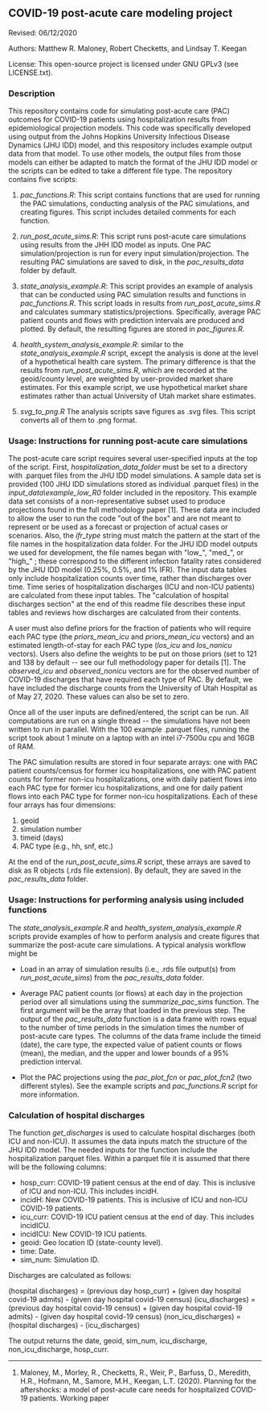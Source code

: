 ## COVID-19 post-acute care modeling project

Revised: 06/12/2020

Authors: Matthew R. Maloney, Robert Checketts, and Lindsay T. Keegan

License:  This open-source project is licensed under GNU GPLv3 (see LICENSE.txt).

### Description
This repository contains code for simulating post-acute care (PAC) outcomes for COVID-19 patients using hospitalization results from epidemiological projection models. This code was specifically developed using output from the Johns Hopkins University Infectious Disease Dynamics (JHU IDD) model, and this respository includes example output data from that model. To use other models, the output files from those models can either be adapted to match the format of the JHU IDD model or the scripts can be edited to take a different file type. The repository contains five scripts:

1. *pac_functions.R*: This script contains functions that are used for running the PAC simulations, conducting analysis of the PAC simulations, and creating figures. This script includes detailed comments for each function.

2. *run_post_acute_sims.R*: This script runs post-acute care simulations using results from the JHH IDD model as inputs. One PAC simulation/projection is run for every input simulation/projection. The resulting PAC simulations are saved to disk, in the *pac_results_data* folder by default.

3. *state_analysis_example.R*: This script provides an example of analysis that can be conducted using PAC simulation results and functions in *pac_functions.R*. This script loads in results from *run_post_acute_sims.R* and calculates summary statistics/projections.  Specifically, average PAC patient counts and flows with prediction intervals are produced and plotted. By default, the resulting figures are stored in *pac_figures.R*.

4. *health_system_analysis_example.R*: similar to the *state_analysis_example.R* script, except the analysis is done at the level of a hypothetical health care system. The primary difference is that the results from *run_post_acute_sims.R*, which are recorded at the geoid/county level, are weighted by user-provided market share estimates. For this example script, we use hypothetical market share estimates rather than actual University of Utah market share estimates.

5. *svg_to_png.R* The analysis scripts save figures as .svg files. This script converts all of them to .png format.

### Usage: Instructions for running post-acute care simulations

The post-acute care script requires several user-specified inputs at the top of the script. First, *hospitalization_data_folder* must be set to a directory with .parquet files from the JHU IDD model simulations. A sample data set is provided (100 JHU IDD simulations stored as individual .parquet files) in the *input_data\example_low_R0* folder included in the repository. This example data set consists of a non-representative subset used to produce projections found in the full methodology paper [1]. These data are included to allow the user to run the code "out of the box" and are not meant to represent or be used as a forecast or projection of actual cases or scenarios. Also, the *ifr_type* string must match the pattern at the start of the file names in the hospitalization data folder. For the JHU IDD model outputs we used for development, the file names began with "low_", "med_", or "high_" ; these correspond to the different infection fatality rates considered by the JHU IDD model (0.25%, 0.5%, and 1% IFR). The input data tables only include hospitalization counts over time, rather than discharges over time. Time series of hospitalization discharges (ICU and non-ICU patients) are calculated from these input tables. The "calculation of hospital discharges section" at the end of this readme file describes these input tables and reviews how discharges are calculated from their contents.

A user must also define priors for the fraction of patients who will require each PAC type (the *priors_mean_icu* and *priors_mean_icu* vectors) and an estimated length-of-stay for each PAC type (*los_icu* and *los_nonicu* vectors). Users also define the weights to be put on those priors (set to 121 and 138 by default -- see our full methodology paper for details [1]. The *observed_icu* and *observed_nonicu* vectors are for the observed number of COVID-19 discharges that have required each type of PAC. By default, we have included the discharge counts from the University of Utah Hospital as of May 27, 2020. These values can also be set to zero.

Once all of the user inputs are defined/entered, the script can be run. All computations are run on a single thread -- the simulations have not been written to run in parallel. With the 100 example .parquet files, running the script took about 1 minute on a laptop with an intel i7-7500u cpu and 16GB of RAM. 

The PAC simulation results are stored in four separate arrays: one with PAC patient counts/census for former icu hospitalizations, one with PAC patient counts for former non-icu hospitalizations, one with daily patient flows into each PAC type for former icu hospitalizations, and one for daily patient flows into each PAC type for former non-icu hospitalizations. Each of these four arrays has four dimensions:

1. geoid
2. simulation number
3. timeid (days)
4. PAC type (e.g., hh, snf, etc.)

At the end of the *run_post_acute_sims.R* script, these arrays are saved to disk as R objects (.rds file extension). By default, they are saved in the *pac_results_data* folder.

### Usage: Instructions for performing analysis using included functions

The *state_analysis_example.R* and *health_system_analysis_example.R* scripts provide examples of how to perform analysis and create figures that summarize the post-acute care simulations. A typical analysis workflow might be

* Load in an array of simulation results (i.e., .rds file output(s) from *run_post_acute_sims*) from the *pac_results_data* folder.

* Average PAC patient counts (or flows) at each day in the projection period over all simulations using the *summarize_pac_sims* function. The first argument will be the array that loaded in the previous step. The output of the *pac_results_data* function is a data frame with rows equal to the number of time periods in the simulation times the number of post-acute care types. The columns of the data frame include the timeid (date), the care type, the expected value of patient counts or flows (mean), the median, and the upper and lower bounds of a 95\% prediction interval. 

* Plot the PAC projections using the *pac_plot_fcn* or *pac_plot_fcn2* (two different styles). See the example scripts and *pac_functions.R* script for more information.

### Calculation of hospital discharges

The function *get_discharges* is used to calculate hospital discharges (both ICU and non-ICU). It assumes the data inputs match the structure of the JHU IDD model. The needed inputs for the function include the hospitalization parquet files. Within a parquet file it is assumed that there will be the following columns:

* hosp_curr: COVID-19 patient census at the end of day. This is inclusive of ICU and non-ICU. This includes incidH.
* incidH: New COVID-19 patients. This is inclusive of ICU and non-ICU COVID-19 patients.
* icu_curr: COVID-19 ICU patient census at the end of day. This includes incidICU.
* incidICU: New COVID-19 ICU patients.
* geoid: Geo location ID (state-county level).
* time: Date.
* sim_num: Simulation ID.

Discharges are calculated as follows:

(hospital discharges) = (previous day hosp_curr) + (given day hospital covid-19 admits) - (given day hospital covid-19 census)
(icu_discharges) = (previous day hospital covid-19 census) + (given day hospital covid-19 admits) - (given day hospital covid-19 census)
(non_icu_discharges) = (hospital discharges) - (icu_discharges)

The output returns the date, geoid, sim_num, icu_discharge, non_icu_discharge, hosp_curr.

------------------------------
1. Maloney, M., Morley, R., Checketts, R., Weir, P., Barfuss, D., Meredith, H.R., Hofmann, M., Samore, M.H., Keegan, L.T. (2020). Planning for the aftershocks: a model of post-acute care needs for hospitalized COVID-19 patients. Working paper
